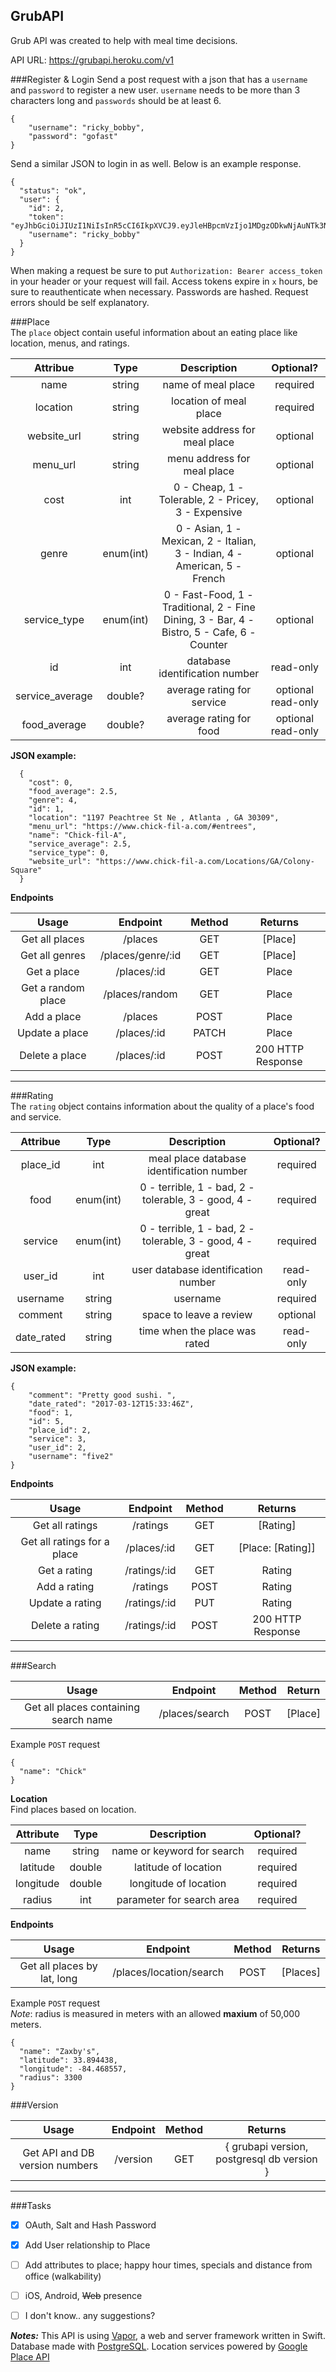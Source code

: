 **GrubAPI**
----
Grub API was created to help with meal time decisions. 
  
API URL: https://grubapi.heroku.com/v1

###Register & Login
Send a post request with a json that has a `username` and `password` to register a new user. `username` needs to be more than 3 characters long and `passwords` should be at least 6.   

```
{
	"username": "ricky_bobby",
	"password": "gofast"
}
```

Send a similar JSON to login in as well. Below is an example response.

```
{
  "status": "ok",
  "user": {
    "id": 2,
    "token": "eyJhbGciOiJIUzI1NiIsInR5cCI6IkpXVCJ9.eyJleHBpcmVzIjo1MDgzODkwNjAuNTk3NTIzLCJ1c2VybmFtZSI6ImZpdmUifQ==.pGQl3jFf8PA+3yynhPXOxYGtuoLWASUJWvDMiH82e30=",
    "username": "ricky_bobby"
  }
}
```

When making a request be sure to put `Authorization: Bearer access_token` in your header or your request will fail. Access tokens expire in `x` hours, be sure to reauthenticate when necessary. Passwords are hashed. Request errors should be self explanatory. 

###Place			
The `place` object contain useful information about an eating place like location, menus, and ratings.

|     Attribue    |    Type   |                                            Description                                           |      Optional?     |
|:---------------:|:---------:|:------------------------------------------------------------------------------------------------:|:------------------:|
|       name      |   string  |                                        name of meal place                                        |      required      |
|     location    |   string  |                                      location of meal place                                      |      required      |
|   website_url   |   string  |                                  website address for meal place                                  |      optional      |
|     menu_url    |   string  |                                    menu address for meal place                                   |      optional      |
|       cost      |    int    |                        0 - Cheap, 1 - Tolerable, 2 - Pricey, 3 - Expensive                       |      optional      |
|      genre      | enum(int) |          0 - Asian,  1 - Mexican, 2 - Italian, 3 - Indian, 4 - American,  5 - French             |      optional      |
|   service_type  | enum(int) | 0 - Fast-Food,  1 - Traditional,  2 - Fine Dining,  3 - Bar,  4 - Bistro,  5 - Cafe, 6 - Counter |      optional      |
|        id       |    int    |                                  database identification number                                  |      read-only     |
| service_average |  double?  |                                    average rating for service                                    | optional read-only |
|   food_average  |  double?  |                                      average rating for food                                     | optional read-only |

**JSON example:**

```
  {
    "cost": 0,
    "food_average": 2.5,
    "genre": 4,
    "id": 1,
    "location": "1197 Peachtree St Ne , Atlanta , GA 30309",
    "menu_url": "https://www.chick-fil-a.com/#entrees",
    "name": "Chick-fil-A",
    "service_average": 2.5,
    "service_type": 0,
    "website_url": "https://www.chick-fil-a.com/Locations/GA/Colony-Square"
  }
```

**Endpoints**

|        Usage       |    Endpoint       | Method |      Returns      |
|:------------------:|:-----------------:|:------:|:-----------------:|
|   Get all places   |     /places       |   GET  |      [Place]      |
|   Get all genres   | /places/genre/:id |   GET  |      [Place]      |
|     Get a place    |   /places/:id     |   GET  |       Place       |
| Get a random place | /places/random    |   GET  |       Place       |
|     Add a place    |     /places       |  POST  |       Place       |
|   Update a place   |   /places/:id     |  PATCH |       Place       |
|   Delete a place   |   /places/:id     |  POST  | 200 HTTP Response |


***
###Rating    
The `rating` object contains information about the quality of a place's food and service.

|  Attribue  |    Type   |                        Description                        | Optional? |
|:----------:|:---------:|:---------------------------------------------------------:|:---------:|
|  place_id  |    int    |         meal place database identification number         |  required |
|    food    | enum(int) | 0 - terrible, 1 - bad, 2 - tolerable, 3 - good, 4 - great |  required |
|   service  | enum(int) | 0 - terrible, 1 - bad, 2 - tolerable, 3 - good, 4 - great |  required |
|   user_id  |    int    |             user database identification number           | read-only |
|  username  |   string  |                        username                           |  required |
|   comment  |   string  |                  space to leave a review                  |  optional |
| date_rated |   string  |               time when the place was rated               | read-only |


**JSON example:** 

```
{
	"comment": "Pretty good sushi. ",
	"date_rated": "2017-03-12T15:33:46Z",
	"food": 1,
	"id": 5,
	"place_id": 2,
	"service": 3,
	"user_id": 2,
	"username": "five2"
}
```

**Endpoints**

|            Usage            |   Endpoint   | Method |      Returns      |
|:---------------------------:|:------------:|:------:|:-----------------:|
|       Get all ratings       |   /ratings   |   GET  |      [Rating]     |
| Get all ratings for a place |  /places/:id |   GET  | [Place: [Rating]] |
|         Get a rating        | /ratings/:id |   GET  |       Rating      |
|         Add a rating        |   /ratings   |  POST  |       Rating      |
|       Update a rating       | /ratings/:id |   PUT  |       Rating      |
|       Delete a rating       | /ratings/:id |  POST  | 200 HTTP Response |

---

###Search

|                 Usage                 |    Endpoint    | Method |  Return |
|:-------------------------------------:|:--------------:|:------:|:-------:|
| Get all places containing search name | /places/search |  POST  | [Place] |

Example `POST` request  

```
{
  "name": "Chick"
}
```

**Location**  
Find places based on location. 

| Attribute |  Type  |         Description        | Optional? |
|:---------:|:------:|:--------------------------:|:---------:|
|    name   | string | name or keyword for search |  required |
|  latitude | double |    latitude of location    |  required |
| longitude | double |    longitude of location   |  required |
|   radius  |   int  |  parameter for search area |  required |

**Endpoints**


|            Usage            | Endpoint                 | Method |        Returns       |
|:---------------------------:|:------------------------:|:------:|:--------------------:|
| Get all places by lat, long |  /places/location/search |  POST  |       [Places]       |

Example `POST` request  
*Note*: radius is measured in meters with an allowed **maxium** of 50,000 meters.    

```
{
  "name": "Zaxby's",
  "latitude": 33.894438,
  "longitude": -84.468557,
  "radius": 3300
}
```

###Version

|              Usage             | Endpoint | Method |                   Returns                  |
|:------------------------------:|:--------:|:------:|:------------------------------------------:|
| Get API and DB version numbers | /version |   GET  | { grubapi version, postgresql db version } |


---
###Tasks 

* [x] OAuth, Salt and Hash Password
* [x] Add User relationship to Place
* [ ] Add attributes to place; happy hour times, specials and distance from office (walkability)
* [ ] iOS, Android, ~~Web~~ presence 
* [ ] I don't know.. any suggestions? 


***Notes:*** 
This API is using [Vapor](https://github.com/vapor/vapor), a web and server framework written in Swift. Database made with [PostgreSQL](https://www.postgresql.org/about/). Location services powered by [Google Place API](https://developers.google.com/places/)

